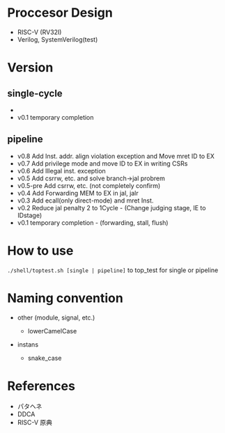# Proccesor Design
- RISC-V (RV32I)
- Verilog, SystemVerilog(test)

# Version
## single-cycle
-
- v0.1  temporary completion
## pipeline
- v0.8 Add Inst. addr. align violation exception and Move mret ID to EX
- v0.7 Add privilege mode and move ID to EX in writing CSRs
- v0.6 Add Illegal inst. exception
- v0.5 Add csrrw, etc. and solve branch->jal probrem
- v0.5-pre Add csrrw, etc. (not completely confirm)
- v0.4 Add Forwarding MEM to EX in jal, jalr
- v0.3 Add ecall(only direct-mode) and mret Inst.
- v0.2 Reduce jal penalty 2 to 1Cycle
      - (Change judging stage, IE to IDstage)
- v0.1 temporary completion
      - (forwarding, stall, flush)

# How to use
`./shell/toptest.sh [single | pipeline]` to top_test for single or pipeline

# Naming convention

- other (module, signal, etc.)
  - lowerCamelCase

- instans
  - snake_case

# References
- パタヘネ
- DDCA
- RISC-V 原典
